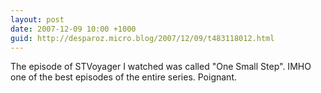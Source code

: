 ```yaml
---
layout: post
date: 2007-12-09 10:00 +1000
guid: http://desparoz.micro.blog/2007/12/09/t483118012.html
---
```

The episode of STVoyager I watched was called "One Small Step".  IMHO one of the best episodes of the entire series.  Poignant.
